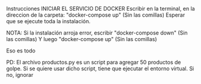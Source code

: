 Instrucciones
INICIAR EL SERVICIO DE DOCKER
Escribir en la terminal, en la direccion de la carpeta: "docker-compose up" (Sin las comillas)
Esperar que se ejecute toda la instalación. 

NOTA: Si la instalación arroja error, escribir "docker-compose down" (Sin las comillas)
Y luego "docker-compose up" (Sin las comillas)

Eso es todo

PD: El archivo productos.py es un script para agregar 50 productos de golpe.
Si se quiere usar dicho script, tiene que ejecutar el entorno virtual. Si no, ignorar